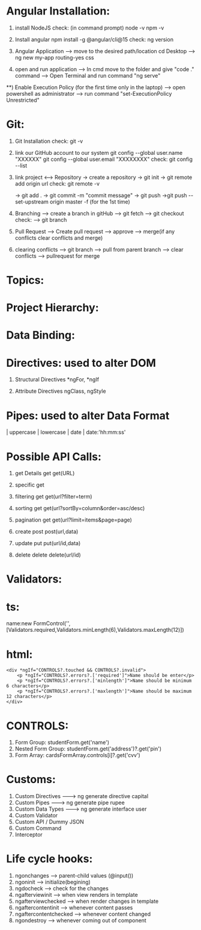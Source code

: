 Angular Installation:
=====================
1) install NodeJS
    check: (in command prompt)
        node -v
        npm -v

2) Install angular
    npm install -g @angular/cli@15
    check: 
        ng version

3) Angular Application 
    --> move to the desired path/location
        cd Desktop
    --> ng new my-app
        routing-yes
        css

4) open and run application
    --> In cmd move to the folder and give "code ." command
    --> Open Terminal and run command "ng serve"

**) Enable Execution  Policy (for the first time only in the laptop)
    --> open powershell as administrator
    --> run command "set-ExecutionPolicy Unrestricted"




Git:
====
1) Git Installation
    check: git -v

2) link our GitHub account to our system
    git config --global user.name "XXXXXX"
    git config --global user.email "XXXXXXXX"
    check:
    git config --list

3) link project <--> Repository
    -> create a repository
    -> git init
    -> git remote add origin url
        check: git remote -v

    -> git add .
    -> git commit -m "commit message"
    -> git push
        ->git push --set-upstream origin master -f (for the 1st time)


4) Branching
    --> create a branch in gitHub
    --> git fetch
    --> git checkout
    check:
        --> git branch

5) Pull Request
    --> Create pull request
    --> approve
    --> merge(if any conflicts clear conflicts and merge)

6) clearing conflicts
    --> git branch
    --> pull from parent branch
    --> clear conflicts
    --> pullrequest for merge
    


Topics:
=======


Project Hierarchy:
==================












Data Binding:
=============






Directives: used to alter DOM
===========
1) Structural Directives
    *ngFor, *ngIf

2) Attribute Directives
    ngClass, ngStyle


Pipes: used to alter Data Format
======
 | uppercase
 | lowercase
 | date
 | date:'hh:mm:ss'


 Possible API Calls:
 ===================
1) get Details                 get             get(URL)
2) specific                    get             
3) filtering                   get             get(url?filter=term)
4) sorting                     get             get(url?sortBy=column&order=asc/desc)
5) pagination                  get             get(url?limit=items&page=page)

6) create                      post            post(url,data) 
7) update                      put             put(url/id,data)
8) delete                      delete          delete(url/id) 



Validators:
===========

ts:
===
name:new FormControl('',[Validators.required,Validators.minLength(6),Validators.maxLength(12)])


html:
=====
    <div *ngIf="CONTROLS?.touched && CONTROLS?.invalid">
        <p *ngIf="CONTROLS?.errors?.['required']">Name should be enter</p>
        <p *ngIf="CONTROLS?.errors?.['minlength']">Name should be minimum 6 characters</p>
        <p *ngIf="CONTROLS?.errors?.['maxlength']">Name should be maximum 12 characters</p>
    </div>

CONTROLS:
=========
1) Form Group:  studentForm.get('name')
2) Nested Form Group:  studentForm.get('address')?.get('pin')
3) Form Array: cardsFormArray.controls[i]?.get('cvv')



Customs:
========
1) Custom Directives ---> ng generate directive capital
2) Custom Pipes ---> ng generate pipe rupee
3) Custom Data Types ---> ng generate interface user
4) Custom Validator
5) Custom API / Dummy JSON
6) Custom Command
7) Interceptor





Life cycle hooks:
=================
1) ngonchanges --> parent-child values (@input())
2) ngoninit --> initialize(begining)
3) ngdocheck --> check for the changes
4) ngafterviewinit --> when view renders in template
5) ngafterviewchecked --> when render changes in template
6) ngaftercontentinit --> whenever content passes
7) ngaftercontentchecked --> whenever content changed
8) ngondestroy --> whenever coming out of component